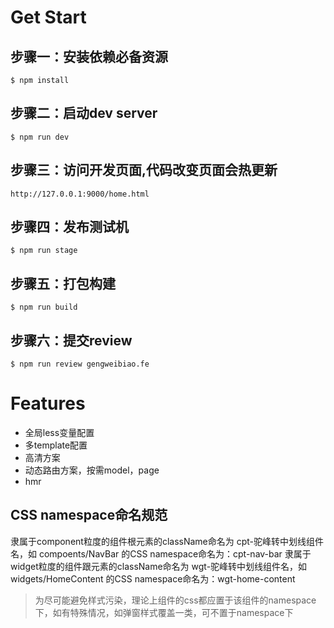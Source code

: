 # Get Start

## 步骤一：安装依赖必备资源
```shell
$ npm install
```


## 步骤二：启动dev server
```shell
$ npm run dev
```

## 步骤三：访问开发页面,代码改变页面会热更新
```shell
http://127.0.0.1:9000/home.html
```

## 步骤四：发布测试机
```shell
$ npm run stage
```

## 步骤五：打包构建
```shell
$ npm run build
```

## 步骤六：提交review
```shell
$ npm run review gengweibiao.fe
```

# Features

-   全局less变量配置
-   多template配置
-   高清方案
-   动态路由方案，按需model，page
-   hmr



## CSS namespace命名规范
隶属于component粒度的组件根元素的className命名为 cpt-驼峰转中划线组件名，如 compoents/NavBar 的CSS namespace命名为：cpt-nav-bar
隶属于widget粒度的组件跟元素的className命名为 wgt-驼峰转中划线组件名，如 widgets/HomeContent 的CSS namespace命名为：wgt-home-content

> 为尽可能避免样式污染，理论上组件的css都应置于该组件的namespace下，如有特殊情况，如弹窗样式覆盖一类，可不置于namespace下
